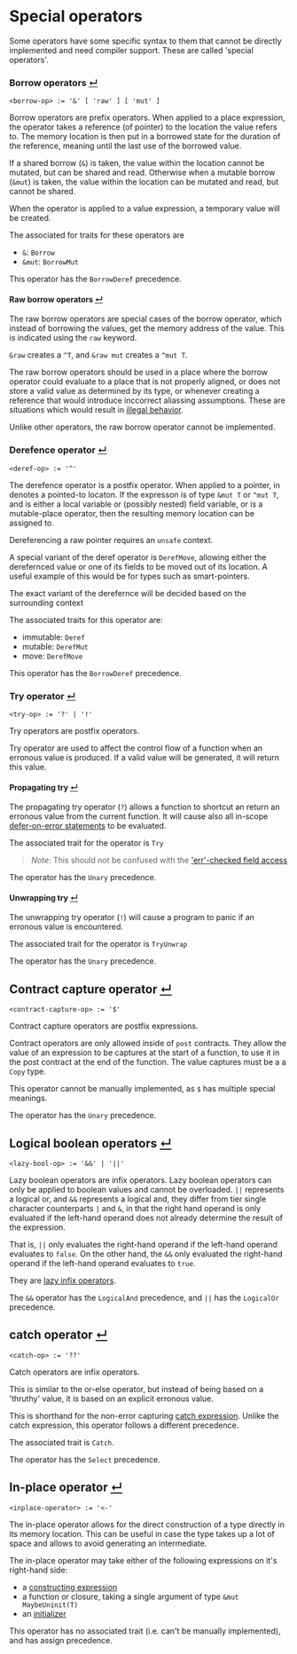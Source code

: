 # Special operators

Some operators have some specific syntax to them that cannot be directly implemented and need compiler support.
These are called 'special operators'.

### Borrow operators [↵](#special-operators)
```
<borrow-op> := '&' [ 'raw' ] [ 'mut' ]
```

Borrow operators are prefix operators.
When applied to a place expression, the operator takes a reference (of pointer) to the location the value refers to.
The memory location is then put in a borrowed state for the duration of the reference, meaning until the last use of the borrowed value.

If a shared borrow (`&`) is taken, the value within the location cannot be mutated, but can be shared and read.
Otherwise when a mutable borrow (`&mut`) is taken, the value within the location can be mutated and read, but cannot be shared.

When the operator is applied to a value expression, a temporary value will be created.

The associated for traits for these operators are
- `&`: `Borrow`
- `&mut`: `BorrowMut`

This operator has the `BorrowDeref` precedence.

#### Raw borrow operators [↵](#special-operators)

The raw borrow operators are special cases of the borrow operator, which instead of borrowing the values, get the memory address of the value.
This is indicated using the `raw` keyword.

`&raw` creates a `^T`, and `&raw mut` creates a `^mut T`.

The raw borrow operators should be used in a place where the borrow operator could evaluate to a place that is not properly aligned, or does not store a valid value as determined by its type, or whenever creating a reference that would introduce inccorrect aliassing assumptions.
These are situations which would result in [illegal behavior].

Unlike other operators, the raw borrow operator cannot be implemented.

### Derefence operator [↵](#special-operators)
```
<deref-op> := '^'
```

The derefence operator is a postfix operator.
When applied to a pointer, in denotes a pointed-to locaton.
If the expresson is of type `&mut T` or `^mut T`, and is either a local variable or (possibly nested) field variable, or is a mutable-place operator, then the resulting memory location can be assigned to.

Dereferencing a raw pointer requires an `unsafe` context.

A special variant of the deref operator is `DerefMove`, allowing either the derefernced value or one of its fields to be moved out of its location.
A useful example of this would be for types such as smart-pointers.

The exact variant of the derefernce will be decided based on the surrounding context

The associated traits for this operator are:
- immutable: `Deref`
- mutable: `DerefMut`
- move: `DerefMove`

This operator has the `BorrowDeref` precedence.

### Try operator [↵](#special-operators)
```
<try-op> := '?' | '!'
```

Try operators are postfix operators.

Try operator are used to affect the control flow of a function when an erronous value is produced.
If a valid value will be generated, it will return this value.

#### Propagating try [↵](#1423-try-operator-)

The propagating try operator (`?`) allows a function to shortcut an return an erronous value from the current function.
It will cause also all in-scope [defer-on-error statements] to be evaluated.

The associated trait for the operator is `Try`

> _Note_: This should not be confused with the ['err'-checked field access]

The operator has the `Unary` precedence.

#### Unwrapping try [↵](#1423-try-operator-)

The unwrapping try operator (`!`) will cause a program to panic if an erronous value is encountered.

The associated trait for the operator is `TryUnwrap`

The operator has the `Unary` precedence.

## Contract capture operator [↵](#special-operators)
```
<contract-capture-op> := '$'
```

Contract capture operators are postfix expressions.

Contract operators are only allowed inside of `post` contracts.
They allow the value of an expression to be captures at the start of a function, to use it in the post contract at the end of the function.
The value captures must be a a `Copy` type.

This operator cannot be manually implemented, as `$` has multiple special meanings.

The operator has the `Unary` precedence.

## Logical boolean operators [↵](#special-operators)
```
<lazy-bool-op> := '&&' | '||'
```

Lazy boolean operators are infix operators.
Lazy boolean operators can only be applied to boolean values and cannot be overloaded.
`||` represents a logical or, and `&&` represents a logical and, they differ from tier single character counterparts `|` and `&`, in that the right hand operand is only evaluated if the left-hand operand does not already determine the result of the expression.

That is, `||` only evaluates the right-hand operand if the left-hand operand evaluates to `false`.
On the other hand, the `&&` only evaluated the right-hand operand if the left-hand operand evaluates to `true`.

They are [lazy infix operators].

The `&&` operator has the `LogicalAnd` precedence, and `||` has the `LogicalOr` precedence.

## catch operator [↵](#special-operators)
```
<catch-op> := '??'
```

Catch operators are infix operators.

This is similar to the or-else operator, but instead of being based on a 'thruthy' value, it is based on an explicit erronous value.

This is shorthand for the non-error capturing [catch expression].
Unlike the catch expression, this operator follows a different precedence.

The associated trait is `Catch`.

The operator has the `Select` precedence.

## In-place operator [↵](#special-operators)
```
<inplace-operator> := '<-'
```

The in-place operator allows for the direct construction of a type directly in its memory location.
This can be useful in case the type takes up a lot of space and allows to avoid generating an intermediate.

The in-place operator may take either of the following expressions on it's right-hand side:
- a [constructing expression]
- a function or closure, taking a single argument of type `&mut MaybeUninit(T)`
- an [initializer]

This operator has no associated trait (i.e. can't be manually implemented), and has assign precedence.



[catch expression]:           ../expressions/catch-expressions.md
[constructing expression]:    ../expressions/constructing-expressions.md
['err'-checked field access]: ../expressions/field-access-expressions.md
[illegal behavior]:           ../illegal-behavior.md
[initializer]:                ../items/initializers.md
[lazy infix operators]:       ../operators.md#lazy-
[defer-on-error statements]:  ../statements/defer-statements.md#defer-on-error-statement-